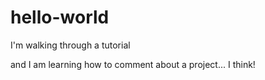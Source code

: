 # hello-world
I'm walking through a tutorial

and I am learning how to comment about a project... I think!
